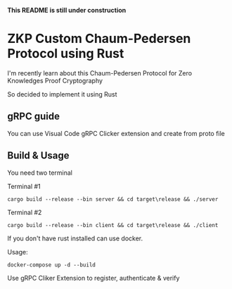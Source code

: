 **This README is still under construction**

# ZKP Custom Chaum-Pedersen Protocol using Rust

I'm recently learn about this Chaum-Pedersen Protocol for Zero Knowledges Proof Cryptography

So decided to implement it using Rust

## gRPC guide

You can use Visual Code gRPC Clicker extension and create from proto file

## Build & Usage

You need two terminal

Terminal #1

```
cargo build --release --bin server && cd target\release && ./server

```

Terminal #2
```
cargo build --release --bin client && cd target\release && ./client

```

If you don't have rust installed can use docker.

Usage:

```
docker-compose up -d --build
```

Use gRPC Cliker Extension to register, authenticate & verify

